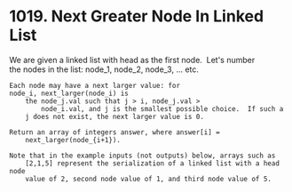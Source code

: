 # 1019. Next Greater Node In Linked List

We are given a linked list with head as the first node.  Let's
        number the nodes in the list: node_1, node_2, node_3, ... etc.

    Each node may have a next larger value: for node_i, next_larger(node_i) is
        the node_j.val such that j > i, node_j.val >
            node_i.val, and j is the smallest possible choice.  If such a
        j does not exist, the next larger value is 0.

    Return an array of integers answer, where answer[i] =
        next_larger(node_{i+1}).

    Note that in the example inputs (not outputs) below, arrays such as
        [2,1,5] represent the serialization of a linked list with a head node
        value of 2, second node value of 1, and third node value of 5.